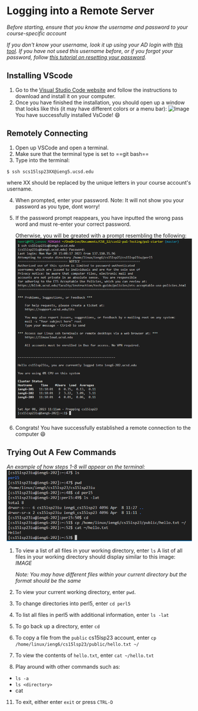 # Logging into a Remote Server #
*Before starting, ensure that you know the username and password to your course-specific account*

*If you don't know your username, look it up using your AD login with [this tool](https://sdacs.ucsd.edu/~icc/index.php).*
*If you have not used this username before, or if you forgot your password, follow [this tutorial on resetting your password](https://drive.google.com/file/d/17IDZn8Qq7Q0RkYMxdiIR0o6HJ3B5YqSW/view?usp=share_link).*
## Installing VScode ##
1. Go to the [Visual Studio Code website](https://code.visualstudio.com/) and
follow the instructions to download and install it on your computer.
2. Once you have finished the installation, you should open up a window that looks like
   this (it may have different colors or a menu bar):
      ![Image](https://ucsd-cse15l-s23.github.io/images/vscode.png)
You have successfully installed VsCode! 😄
      

## Remotely Connecting ##
1. Open up VSCode and open a terminal.
2. Make sure that the terminal type is set to ==git bash==
3. Type into the terminal:
```
$ ssh scs15lsp23XX@ieng5.ucsd.edu
```
where XX should be replaced by the unique letters in your course account's username.

4. When prompted, enter your password.
   Note: It will not show you your password as you type, dont worry!
   
5. If the password prompt reappears, you have inputted the wrong pass word and must re-enter your correct password.
   
   Otherwise, you will be greated with a prompt resembling the following:
   ![Image](https://github.com/Irnehs/cse15l-lab-report/blob/main/ssh.png?raw=true)
   
6. Congrats! You have successfully established a remote connection to the computer 😄

## Trying Out A Few Commands ##
*An example of how steps 1-8 will appear on the terminal:*
![Image](https://github.com/Irnehs/cse15l-lab-report/blob/main/try_commands.png?raw=true)
1. To view a list of all files in your working directory, enter `ls`
   A list of all files in your working directory should display similar to this image:
   *IMAGE*
   
   *Note: You may have different files within your current directory but the format should be the same*
2. To view your current working directory, enter `pwd`.
3. To change directories into perl5, enter `cd perl5`
4. To list all files in perl5 with additional information, enter `ls -lat`
5. To go back up a directory, enter `cd`
6. To copy a file from the `public` cs15lsp23 account, enter
   `cp /home/linux/ieng6/cs15lsp23/public/hello.txt ~/`
8. To view the contents of `hello.txt`, enter `cat ~/hello.txt`
10. Play around with other commands such as:
- `ls -a`
- `ls <directory>`
- cat <path>
 11. To exit, either enter `exit` or press `CTRL-D`

   

